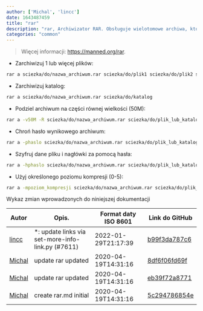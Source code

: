 ```yaml
---
author: ['Michal', 'lincc']
date: 1643487459
title: "rar"
description: "rar, Archiwizator RAR. Obsługuje wielotomowe archiwa, które mogą być opcjonalnie samorozpakowujące się."
categories: "common"
---
```

> Więcej informacji: <https://manned.org/rar>.

- Zarchiwizuj 1 lub więcej plików:

```bash
rar a sciezka/do/nazwa_archiwum.rar sciezka/do/plik1 sciezka/do/plik2 sciezka/do/plik3
```

- Zarchiwizuj katalog:

```bash
rar a sciezka/do/nazwa_archiwum.rar sciezka/do/katalog
```

- Podziel archiwum na części równej wielkości (50M):

```bash
rar a -v50M -R sciezka/do/nazwa_archiwum.rar sciezka/do/plik_lub_katalog
```

- Chroń hasło wynikowego archiwum:

```bash
rar a -phaslo sciezka/do/nazwa_archiwum.rar sciezka/do/plik_lub_katalog
```

- Szyfruj dane pliku i nagłówki za pomocą hasła:

```bash
rar a -hphaslo sciezka/do/nazwa_archiwum.rar sciezka/do/plik_lub_katalog
```

- Użyj określonego poziomu kompresji (0-5):

```bash
rar a -mpoziom_kompresji sciezka/do/nazwa_archiwum.rar sciezka/do/plik_lub_katalog
```
Wykaz zmian wprowadzonych do niniejszej dokumentacji


Autor | Opis. | Format daty ISO 8601 | Link do GitHub
------|-----|-----|-----
[lincc](mailto:46962923+blueskyson@users.noreply.github.com) | *: update links via set-more-info-link.py (#7611) | 2022-01-29T21:17:39 | [b99f3da787c6](https://github.com/tldr-pages/tldr/commit/b99f3da787c6f43a545b9cb5ebd8265b1367fbc4)
[Michal](mailto:mich.biesiada@gmail.com) | update rar updated | 2020-04-19T14:31:16 | [8df6f06fd69f](https://github.com/tldr-pages/tldr/commit/8df6f06fd69f59e6af0d51477b7fcf4ab8f72ad3)
[Michal](mailto:mich.biesiada@gmail.com) | update rar updated | 2020-04-19T14:31:16 | [eb39f72a8771](https://github.com/tldr-pages/tldr/commit/eb39f72a8771aaf7005e2d4ef17a2acd60d5a1af)
[Michal](mailto:mich.biesiada@gmail.com) | create rar.md initial | 2020-04-19T14:31:16 | [5c294786854e](https://github.com/tldr-pages/tldr/commit/5c294786854e91629c84b965488d3ca284a73498)

